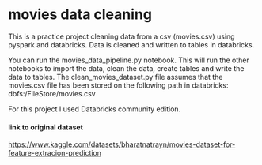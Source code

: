 # movies data cleaning
This is a practice project cleaning data from a csv (movies.csv) using pyspark and databricks. Data is cleaned and written to tables in databricks.

You can run the movies_data_pipeline.py notebook. This will run the other notebooks to import the data, clean the data, create tables and write the data to tables. The clean_movies_dataset.py file assumes that the movies.csv file has been stored on the following path in databricks: dbfs:/FileStore/movies.csv 

For this project I used Databricks community edition. 

#### link to original dataset
https://www.kaggle.com/datasets/bharatnatrayn/movies-dataset-for-feature-extracion-prediction
